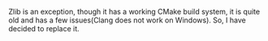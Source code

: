Zlib is an exception, though it has a working CMake build system, it is quite old and has a few issues(Clang does not work on Windows). So, I have decided to replace it.
